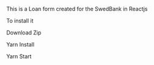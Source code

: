This is a Loan form created for the SwedBank in Reactjs

To install it 

Download Zip

Yarn Install

Yarn Start
